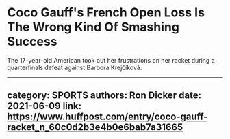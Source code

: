 # Coco Gauff's French Open Loss Is The Wrong Kind Of Smashing Success

The 17-year-old American took out her frustrations on her racket during a quarterfinals defeat against Barbora Krejčíková.

---
category: SPORTS
authors: Ron Dicker
date: 2021-06-09
link: https://www.huffpost.com/entry/coco-gauff-racket_n_60c0d2b3e4b0e6bab7a31665
---
